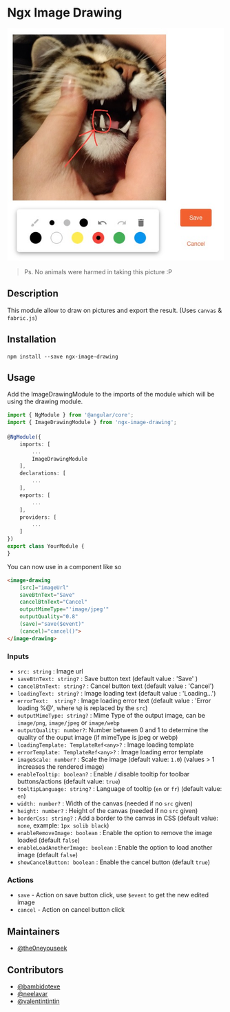 # Ngx Image Drawing

![Screenshot](.github/screenshot.jpg)

> Ps. No animals were harmed in taking this picture :P

## Description

This module allow to draw on pictures and export the result. (Uses `canvas` & `fabric.js`)

## Installation

`npm install --save ngx-image-drawing`

## Usage

Add the ImageDrawingModule to the imports of the module which will be using the drawing module.
```ts
import { NgModule } from '@angular/core';
import { ImageDrawingModule } from 'ngx-image-drawing';

@NgModule({
    imports: [
        ...
        ImageDrawingModule
    ],
    declarations: [
        ...
    ],
    exports: [
        ...
    ],
    providers: [
        ...
    ]
})
export class YourModule {
}
```

You can now use in a component like so
```html
<image-drawing
    [src]="imageUrl"
    saveBtnText="Save"
    cancelBtnText="Cancel"
    outputMimeType="'image/jpeg'"
    outputQuality="0.8"
    (save)="save($event)"
    (cancel)="cancel()">
</image-drawing>
```

### Inputs

- `src: string` : Image url
- `saveBtnText: string?` : Save button text (default value : 'Save' )
- `cancelBtnText: string?` : Cancel button text (default value : 'Cancel')
- `loadingText: string?` : Image loading text (default value : 'Loading…')
- `errorText:  string?` : Image loading error text (default value : 'Error loading %@', where `%@` is replaced by the `src`)
- `outputMimeType: string?` : Mime Type of the output image, can be `image/png`, `image/jpeg` or `image/webp`
- `outputQuality: number?`: Number between 0 and 1 to determine the quality of the ouput image (if mimeType is jpeg or webp)
- `loadingTemplate: TemplateRef<any>?` : Image loading template
- `errorTemplate: TemplateRef<any>?` : Image loading error template
- `imageScale: number?` : Scale the image (default value: `1.0`) (values > 1 increases the rendered image)
- `enableTooltip: boolean?` : Enable / disable tooltip for toolbar buttons/actions (default value: `true`)
- `tooltipLanguage: string?` : Language of tooltip (`en` or `fr`) (default value: `en`)
- `width: number?` : Width of the canvas (needed if no `src` given)
- `height: number?` : Height of the canvas (needed if no `src` given)
- `borderCss: string?` : Add a border to the canvas in CSS (default value: `none`, example: `1px solib black`)
- `enableRemoveImage: boolean` : Enable the option to remove the image loaded (default `false`)
- `enableLoadAnotherImage: boolean` : Enable the option to load another image (default `false`)
- `showCancelButton: boolean` : Enable the cancel button (default `true`)


### Actions
- `save` - Action on save button click, use `$event` to get the new edited image
- `cancel` - Action on cancel button click

## Maintainers

- [@the0neyouseek](https://github.com/the0neyouseek)

## Contributors

- [@bambidotexe](https://github.com/bambidotexe)
- [@neelavar](https://github.com/neelavar)
- [@valentintintin](https://github.com/valentintintin)
